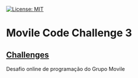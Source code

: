 [![License: MIT](https://img.shields.io/badge/License-MIT-yellow.svg)](https://opensource.org/licenses/MIT)

# **Movile Code Challenge 3**

## [**Challenges**](https://www.hackerrank.com/contests/movile-code-challenge-3/challenges)

Desafio online de programação do Grupo Movile
